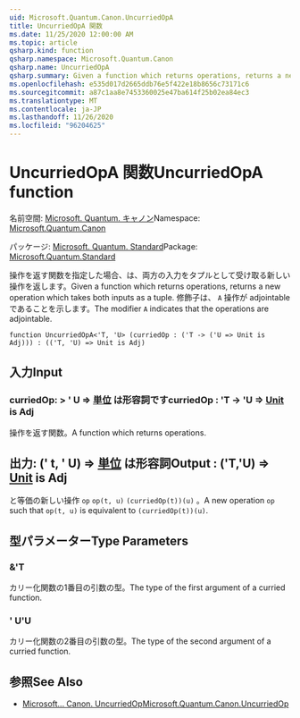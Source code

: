 ```yaml
---
uid: Microsoft.Quantum.Canon.UncurriedOpA
title: UncurriedOpA 関数
ms.date: 11/25/2020 12:00:00 AM
ms.topic: article
qsharp.kind: function
qsharp.namespace: Microsoft.Quantum.Canon
qsharp.name: UncurriedOpA
qsharp.summary: Given a function which returns operations, returns a new operation which takes both inputs as a tuple. The modifier `A` indicates that the operations are adjointable.
ms.openlocfilehash: e535d017d2665ddb76e5f422e18b8656c73171c6
ms.sourcegitcommit: a87c1aa8e7453360025e47ba614f25b02ea84ec3
ms.translationtype: MT
ms.contentlocale: ja-JP
ms.lasthandoff: 11/26/2020
ms.locfileid: "96204625"
---
```

# <a name="uncurriedopa-function"></a><span data-ttu-id="397f0-102">UncurriedOpA 関数</span><span class="sxs-lookup"><span data-stu-id="397f0-102">UncurriedOpA function</span></span>

<span data-ttu-id="397f0-103">名前空間: [Microsoft. Quantum. キャノン](xref:Microsoft.Quantum.Canon)</span><span class="sxs-lookup"><span data-stu-id="397f0-103">Namespace: [Microsoft.Quantum.Canon](xref:Microsoft.Quantum.Canon)</span></span>

<span data-ttu-id="397f0-104">パッケージ: [Microsoft. Quantum. Standard](https://nuget.org/packages/Microsoft.Quantum.Standard)</span><span class="sxs-lookup"><span data-stu-id="397f0-104">Package: [Microsoft.Quantum.Standard](https://nuget.org/packages/Microsoft.Quantum.Standard)</span></span>


<span data-ttu-id="397f0-105">操作を返す関数を指定した場合、は、両方の入力をタプルとして受け取る新しい操作を返します。</span><span class="sxs-lookup"><span data-stu-id="397f0-105">Given a function which returns operations, returns a new operation which takes both inputs as a tuple.</span></span>
<span data-ttu-id="397f0-106">修飾子は、 `A` 操作が adjointable であることを示します。</span><span class="sxs-lookup"><span data-stu-id="397f0-106">The modifier `A` indicates that the operations are adjointable.</span></span>

```qsharp
function UncurriedOpA<'T, 'U> (curriedOp : ('T -> ('U => Unit is Adj))) : (('T, 'U) => Unit is Adj)
```


## <a name="input"></a><span data-ttu-id="397f0-107">入力</span><span class="sxs-lookup"><span data-stu-id="397f0-107">Input</span></span>

### <a name="curriedop--t---u--unit--is-adj"></a><span data-ttu-id="397f0-108">curriedOp: > ' U => [単位](xref:microsoft.quantum.lang-ref.unit)  は形容詞です</span><span class="sxs-lookup"><span data-stu-id="397f0-108">curriedOp : 'T -> 'U => [Unit](xref:microsoft.quantum.lang-ref.unit)  is Adj</span></span>

<span data-ttu-id="397f0-109">操作を返す関数。</span><span class="sxs-lookup"><span data-stu-id="397f0-109">A function which returns operations.</span></span>



## <a name="output--tu--unit--is-adj"></a><span data-ttu-id="397f0-110">出力: (' t, ' U) => [単位](xref:microsoft.quantum.lang-ref.unit)  は形容詞</span><span class="sxs-lookup"><span data-stu-id="397f0-110">Output : ('T,'U) => [Unit](xref:microsoft.quantum.lang-ref.unit)  is Adj</span></span>

<span data-ttu-id="397f0-111">と等価の新しい操作 `op` `op(t, u)` `(curriedOp(t))(u)` 。</span><span class="sxs-lookup"><span data-stu-id="397f0-111">A new operation `op` such that `op(t, u)` is equivalent to `(curriedOp(t))(u)`.</span></span>

## <a name="type-parameters"></a><span data-ttu-id="397f0-112">型パラメーター</span><span class="sxs-lookup"><span data-stu-id="397f0-112">Type Parameters</span></span>

### <a name="t"></a><span data-ttu-id="397f0-113">&</span><span class="sxs-lookup"><span data-stu-id="397f0-113">'T</span></span>

<span data-ttu-id="397f0-114">カリー化関数の1番目の引数の型。</span><span class="sxs-lookup"><span data-stu-id="397f0-114">The type of the first argument of a curried function.</span></span>
### <a name="u"></a><span data-ttu-id="397f0-115">' U</span><span class="sxs-lookup"><span data-stu-id="397f0-115">'U</span></span>

<span data-ttu-id="397f0-116">カリー化関数の2番目の引数の型。</span><span class="sxs-lookup"><span data-stu-id="397f0-116">The type of the second argument of a curried function.</span></span>

## <a name="see-also"></a><span data-ttu-id="397f0-117">参照</span><span class="sxs-lookup"><span data-stu-id="397f0-117">See Also</span></span>

- [<span data-ttu-id="397f0-118">Microsoft... Canon. UncurriedOp</span><span class="sxs-lookup"><span data-stu-id="397f0-118">Microsoft.Quantum.Canon.UncurriedOp</span></span>](xref:Microsoft.Quantum.Canon.UncurriedOp)